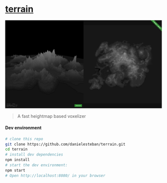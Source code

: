 [terrain](https://terrain.gatunes.com/)
==

[![screenshot](screenshot.png)](https://terrain.gatunes.com/)

> A fast heightmap based voxelizer

#### Dev environment

```bash
# clone this repo
git clone https://github.com/danielesteban/terrain.git
cd terrain
# install dev dependencies
npm install
# start the dev environment:
npm start
# Open http://localhost:8080/ in your browser
```
